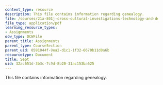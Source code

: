 ```yaml
---
content_type: resource
description: This file contains information regarding genealogy.
file: /courses/21a-801j-cross-cultural-investigations-technology-and-development-fall-2012/32ac651d3b3c7c9d8b2031ac153ba625_MIT21A_801JF12_GeneloAss.pdf
file_type: application/pdf
learning_resource_types:
- Assignments
ocw_type: OCWFile
parent_title: Assignments
parent_type: CourseSection
parent_uid: 0591044f-9ea2-d1c1-1f32-6670b11d0a6b
resourcetype: Document
title: Sept
uid: 32ac651d-3b3c-7c9d-8b20-31ac153ba625
---
```

This file contains information regarding genealogy.

